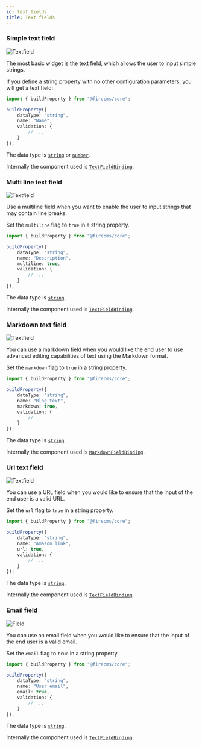 ```yaml
---
id: text_fields
title: Text fields
---
```



### Simple text field

![Textfield](/img/fields/Textfield.png)

The most basic widget is the text field, which allows the user to input simple
strings.

If you define a string property with no other configuration parameters, you will
get a text field:

```typescript jsx
import { buildProperty } from "@firecms/core";

buildProperty({
    dataType: "string",
    name: "Name",
    validation: {
        // ...
    }
});
```

The data type is [`string`](../config/string) or [`number`](../config/number).

Internally the component used
is [`TextFieldBinding`](../../../api/functions/TextFieldBinding).

### Multi line text field

![Textfield](/img/fields/Multiline_textfield.png)

Use a multiline field when you want to enable the user to input strings that may
contain line breaks.

Set the `multiline` flag to `true` in a string property.

```typescript jsx
import { buildProperty } from "@firecms/core";

buildProperty({
    dataType: "string",
    name: "Description",
    multiline: true,
    validation: {
        // ...
    }
});
```

The data type is [`string`](../config/string).

Internally the component used
is [`TextFieldBinding`](../../../api/functions/TextFieldBinding).


### Markdown text field

![Textfield](/img/fields/Markdown.png)

You can use a markdown field when you would like the end user to use advanced
editing capabilities of text using the Markdown format.

Set the `markdown` flag to `true` in a string property.

```typescript jsx
import { buildProperty } from "@firecms/core";

buildProperty({
    dataType: "string",
    name: "Blog text",
    markdown: true,
    validation: {
        // ...
    }
});
```

The data type is [`string`](../config/string).

Internally the component used
is [`MarkdownFieldBinding`](../../../api/functions/MarkdownFieldBinding).


### Url text field

![Textfield](/img/fields/Url.png)

You can use a URL field when you would like to ensure that the input of the end
user is a valid URL.

Set the `url` flag to `true` in a string property.

```typescript jsx
import { buildProperty } from "@firecms/core";

buildProperty({
    dataType: "string",
    name: "Amazon link",
    url: true,
    validation: {
        // ...
    }
});
```

The data type is [`string`](../config/string).

Internally the component used
is [`TextFieldBinding`](../../../api/functions/TextFieldBinding).


### Email field

![Field](/img/fields/Email.png)

You can use an email field when you would like to ensure that the input of the
end user is a valid email.

Set the `email` flag to `true` in a string property.

```typescript jsx
import { buildProperty } from "@firecms/core";

buildProperty({
    dataType: "string",
    name: "User email",
    email: true,
    validation: {
        // ...
    }
});
```

The data type is [`string`](../config/string).

Internally the component used
is [`TextFieldBinding`](../../../api/functions/TextFieldBinding).
